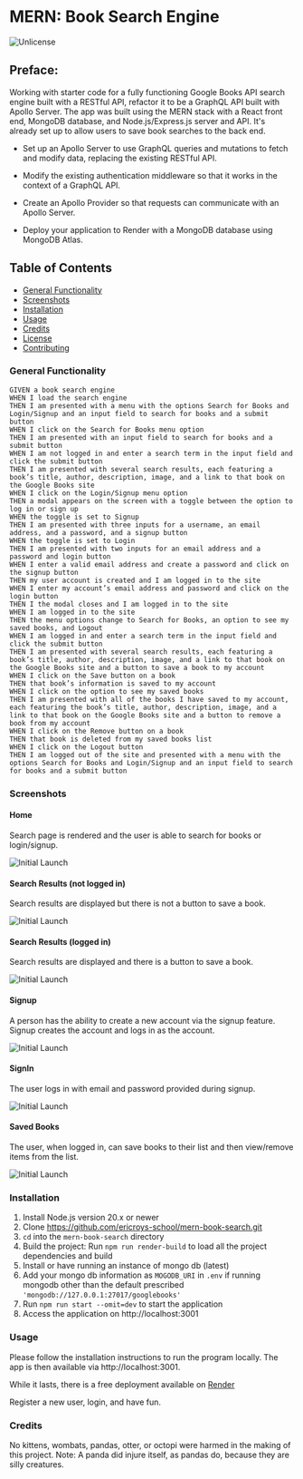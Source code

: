 # MERN: Book Search Engine

![Unlicense](https://img.shields.io/badge/license-The_Unlicense-blue)

## Preface:

Working with starter code for a fully functioning Google Books API search engine built with a RESTful API, refactor it to be a GraphQL API built with Apollo Server. The app was built using the MERN stack with a React front end, MongoDB database, and Node.js/Express.js server and API. It's already set up to allow users to save book searches to the back end.

- Set up an Apollo Server to use GraphQL queries and mutations to fetch and modify data, replacing the existing RESTful API.

- Modify the existing authentication middleware so that it works in the context of a GraphQL API.

- Create an Apollo Provider so that requests can communicate with an Apollo Server.

- Deploy your application to Render with a MongoDB database using MongoDB Atlas.

## Table of Contents

- [General Functionality](#general-functionality)
- [Screenshots](#screen-shots)
- [Installation](#installation)
- [Usage](#usage)
- [Credits](#credits)
- [License](#licensing)
- [Contributing](#contributing)

### General Functionality

```
GIVEN a book search engine
WHEN I load the search engine
THEN I am presented with a menu with the options Search for Books and Login/Signup and an input field to search for books and a submit button
WHEN I click on the Search for Books menu option
THEN I am presented with an input field to search for books and a submit button
WHEN I am not logged in and enter a search term in the input field and click the submit button
THEN I am presented with several search results, each featuring a book’s title, author, description, image, and a link to that book on the Google Books site
WHEN I click on the Login/Signup menu option
THEN a modal appears on the screen with a toggle between the option to log in or sign up
WHEN the toggle is set to Signup
THEN I am presented with three inputs for a username, an email address, and a password, and a signup button
WHEN the toggle is set to Login
THEN I am presented with two inputs for an email address and a password and login button
WHEN I enter a valid email address and create a password and click on the signup button
THEN my user account is created and I am logged in to the site
WHEN I enter my account’s email address and password and click on the login button
THEN I the modal closes and I am logged in to the site
WHEN I am logged in to the site
THEN the menu options change to Search for Books, an option to see my saved books, and Logout
WHEN I am logged in and enter a search term in the input field and click the submit button
THEN I am presented with several search results, each featuring a book’s title, author, description, image, and a link to that book on the Google Books site and a button to save a book to my account
WHEN I click on the Save button on a book
THEN that book’s information is saved to my account
WHEN I click on the option to see my saved books
THEN I am presented with all of the books I have saved to my account, each featuring the book’s title, author, description, image, and a link to that book on the Google Books site and a button to remove a book from my account
WHEN I click on the Remove button on a book
THEN that book is deleted from my saved books list
WHEN I click on the Logout button
THEN I am logged out of the site and presented with a menu with the options Search for Books and Login/Signup and an input field to search for books and a submit button
```

### Screenshots

#### Home

Search page is rendered and the user is able to search for books or login/signup.

![Initial Launch](./docs/start.png)

#### Search Results (not logged in)

Search results are displayed but there is not a button to save a book.

![Initial Launch](./docs/search-notloggedin.PNG)

#### Search Results (logged in)

Search results are displayed and there is a button to save a book.

![Initial Launch](./docs/search-loggedin.PNG)

#### Signup

A person has the ability to create a new account via the signup feature.
Signup creates the account and logs in as the account.

![Initial Launch](./docs/signup.PNG)

#### SignIn

The user logs in with email and password provided during signup.

![Initial Launch](./docs/signin.PNG)

#### Saved Books

The user, when logged in, can save books to their list and then view/remove items from the list.

![Initial Launch](./docs/saved-books.PNG)

### Installation

1.  Install Node.js version 20.x or newer
2.  Clone https://github.com/ericroys-school/mern-book-search.git
3.  `cd` into the `mern-book-search` directory
4.  Build the project: Run `npm run render-build` to load all the project dependencies and build
5.  Install or have running an instance of mongo db (latest)
6.  Add your mongo db information as `MOGODB_URI` in `.env` if running mongodb other than the default prescribed `'mongodb://127.0.0.1:27017/googlebooks'`
7.  Run `npm run start --omit=dev` to start the application
8.  Access the application on http://localhost:3001

### Usage

Please follow the installation instructions to run the program locally. The app is then available via http://localhost:3001.

While it lasts, there is a free deployment available on [Render](https://mern-book-search-nqrw.onrender.com)

Register a new user, login, and have fun.

### Credits

No kittens, wombats, pandas, otter, or octopi were harmed in the making of this project. Note: A panda did injure itself, as pandas do, because they are silly creatures.
